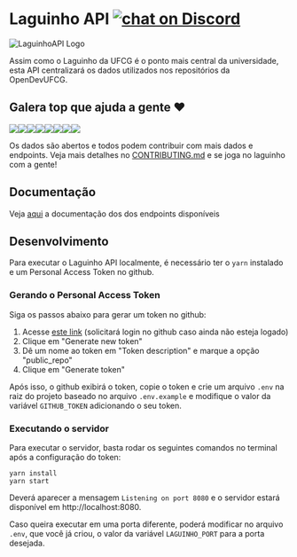 # Laguinho API [![chat on Discord](https://img.shields.io/discord/558293573494112257.svg?logo=discord)](https://discordapp.com/invite/YT7NvM)



![LaguinhoAPI Logo](https://i.imgur.com/lgiZyDn.png)

Assim como o Laguinho da UFCG é o ponto mais central da universidade, esta API centralizará os dados utilizados nos repositórios da OpenDevUFCG.

## Galera top que ajuda a gente :heart:

[![](https://sourcerer.io/fame/JoseRenan/OpenDevUFCG/laguinho-api/images/0)](https://sourcerer.io/fame/JoseRenan/OpenDevUFCG/laguinho-api/links/0)[![](https://sourcerer.io/fame/JoseRenan/OpenDevUFCG/laguinho-api/images/1)](https://sourcerer.io/fame/JoseRenan/OpenDevUFCG/laguinho-api/links/1)[![](https://sourcerer.io/fame/JoseRenan/OpenDevUFCG/laguinho-api/images/2)](https://sourcerer.io/fame/JoseRenan/OpenDevUFCG/laguinho-api/links/2)[![](https://sourcerer.io/fame/JoseRenan/OpenDevUFCG/laguinho-api/images/3)](https://sourcerer.io/fame/JoseRenan/OpenDevUFCG/laguinho-api/links/3)[![](https://sourcerer.io/fame/JoseRenan/OpenDevUFCG/laguinho-api/images/4)](https://sourcerer.io/fame/JoseRenan/OpenDevUFCG/laguinho-api/links/4)[![](https://sourcerer.io/fame/JoseRenan/OpenDevUFCG/laguinho-api/images/5)](https://sourcerer.io/fame/JoseRenan/OpenDevUFCG/laguinho-api/links/5)[![](https://sourcerer.io/fame/JoseRenan/OpenDevUFCG/laguinho-api/images/6)](https://sourcerer.io/fame/JoseRenan/OpenDevUFCG/laguinho-api/links/6)[![](https://sourcerer.io/fame/JoseRenan/OpenDevUFCG/laguinho-api/images/7)](https://sourcerer.io/fame/JoseRenan/OpenDevUFCG/laguinho-api/links/7)

Os dados são abertos e todos podem contribuir com mais dados e endpoints. Veja mais detalhes no [CONTRIBUTING.md](CONTRIBUTING.md) e se joga no laguinho com a gente!

## Documentação 

Veja [aqui](https://github.com/OpenDevUFCG/laguinho-api/blob/master/docs/README.md) a documentação dos dos endpoints disponíveis
 
## Desenvolvimento

Para executar o Laguinho API localmente, é necessário ter o `yarn` instalado e um Personal Access Token no github.

### Gerando o Personal Access Token

Siga os passos abaixo para gerar um token no github:

1. Acesse [este link](https://github.com/settings/tokens) (solicitará login no github caso ainda não esteja logado)
1. Clique em "Generate new token"
1. Dê um nome ao token em "Token description" e marque a opção "public_repo"
1. Clique em "Generate token"

Após isso, o github exibirá o token, copie o token e crie um arquivo `.env` na raiz do projeto baseado no arquivo `.env.example` e modifique o valor da variável `GITHUB_TOKEN` adicionando o seu token.

### Executando o servidor

Para executar o servidor, basta rodar os seguintes comandos no terminal após a configuração do token:

```
yarn install
yarn start
```

Deverá aparecer a mensagem `Listening on port 8080` e o servidor estará disponível em http://localhost:8080.

Caso queira executar em uma porta diferente, poderá modificar no arquivo `.env`, que você já criou, o valor da variável `LAGUINHO_PORT` para a porta desejada.


